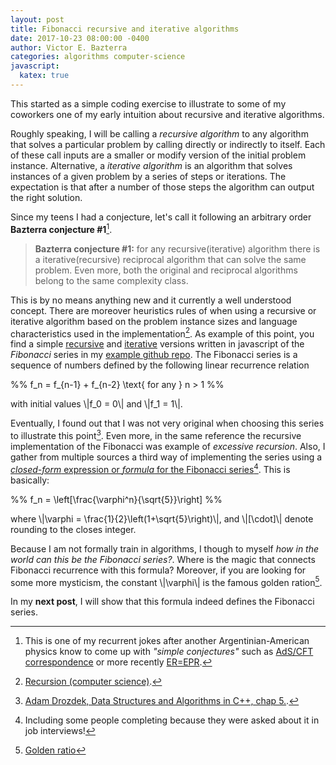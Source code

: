 ```yaml
---
layout: post
title: Fibonacci recursive and iterative algorithms
date: 2017-10-23 08:00:00 -0400
author: Victor E. Bazterra
categories: algorithms computer-science
javascript:
  katex: true
---
```


This started as a simple coding exercise to illustrate to some of my coworkers one of my early intuition about recursive and iterative algorithms.

Roughly speaking, I will be calling a *recursive algorithm* to any algorithm that solves a particular problem by calling directly or indirectly to itself. Each of these call inputs are a smaller or modify version of the initial problem instance. Alternative, a *iterative algorithm* is an algorithm that solves instances of a given problem by a series of steps or iterations. The expectation is that after a number of those steps the algorithm can output the right solution.

Since my teens I had a conjecture, let's call it following an arbitrary order **Bazterra conjecture #1**[^1].

> **Bazterra conjecture #1:** for any recursive(iterative) algorithm there is a iterative(recursive) reciprocal algorithm that can solve the same problem. Even more, both the original and reciprocal algorithms belong to the same complexity class.

This is by no means anything new and it currently a well understood concept. There are moreover heuristics rules of when using a recursive or iterative algorithm based on the problem instance sizes and language characteristics used in the implementation[^2]. As example of this point, you find a simple [recursive](https://github.com/baites/examples/blob/master/algorithms/javascript/RecursiveFibonacci.js) and [iterative](https://github.com/baites/examples/blob/master/algorithms/javascript/IterativeFibonacci.js) versions written in javascript of the *Fibonacci* series in my [example github repo](https://github.com/baites/examples). The Fibonacci series is a sequence of numbers defined by the following linear recurrence relation

<p>%%
f_n = f_{n-1} + f_{n-2} \text{   for any   } n > 1
%%</p>

with initial values \\|f_0 = 0\\| and \\|f_1 = 1\\|.

Eventually, I found out that I was not very original when choosing this series to illustrate this point[^3]. Even more, in the same reference the recursive implementation of the Fibonacci was example of *excessive recursion*. Also, I gather from multiple sources a third way of implementing the series using a [*closed-form* expression or *formula* for the Fibonacci series](https://github.com/baites/examples/blob/master/algorithms/javascript/CloseFormFibonacci.js)[^4]. This is basically:

<p>%%
f_n = \left[\frac{\varphi^n}{\sqrt{5}}\right]
%%</p>

where \\|\varphi = \frac{1}{2}\left(1+\sqrt{5}\right)\\|, and \\|[\cdot]\\| denote rounding to the closes integer.

Because I am not formally train in algorithms, I though to myself *how in the world can this be the Fibonacci series?*. Where is the magic that connects Fibonacci recurrence with this formula? Moreover, if you are looking for some more mysticism, the constant \\|\varphi\\| is the famous golden ration[^5].

In my **next post**, I will show that this formula indeed defines the Fibonacci series.

[^1]: This is one of my recurrent jokes after another Argentinian-American physics know to come up with *"simple conjectures"* such as [AdS/CFT correspondence](https://en.wikipedia.org/wiki/AdS/CFT_correspondence) or more recently [ER=EPR](https://en.wikipedia.org/wiki/ER%3DEPR).

[^2]: [Recursion (computer science)](https://en.wikipedia.org/wiki/Recursion_(computer_science)).

[^3]: [Adam Drozdek, Data Structures and Algorithms in C++, chap 5.](https://www.amazon.com/Data-Structures-Algorithms-Adam-Drozdek/dp/1133608426).

[^4]: Including some people completing because they were asked about it in job interviews!

[^5]: [Golden ratio](https://en.wikipedia.org/wiki/Golden_ratio)
